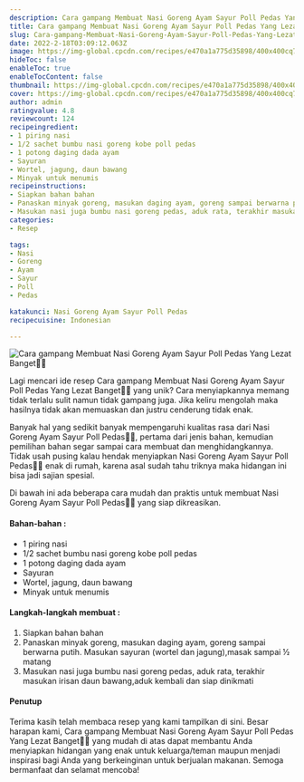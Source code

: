 ```yaml
---
description: Cara gampang Membuat Nasi Goreng Ayam Sayur Poll Pedas Yang Lezat Banget"
title: Cara gampang Membuat Nasi Goreng Ayam Sayur Poll Pedas Yang Lezat Banget
slug: Cara-gampang-Membuat-Nasi-Goreng-Ayam-Sayur-Poll-Pedas-Yang-Lezat-Banget
date: 2022-2-18T03:09:12.063Z
image: https://img-global.cpcdn.com/recipes/e470a1a775d35898/400x400cq70/photo.jpg
hideToc: false
enableToc: true
enableTocContent: false
thumbnail: https://img-global.cpcdn.com/recipes/e470a1a775d35898/400x400cq70/photo.jpg
cover: https://img-global.cpcdn.com/recipes/e470a1a775d35898/400x400cq70/photo.jpg
author: admin
ratingvalue: 4.8
reviewcount: 124
recipeingredient:
- 1 piring nasi
- 1/2 sachet bumbu nasi goreng kobe poll pedas
- 1 potong daging dada ayam
- Sayuran
- Wortel, jagung, daun bawang
- Minyak untuk menumis
recipeinstructions:
- Siapkan bahan bahan
- Panaskan minyak goreng, masukan daging ayam, goreng sampai berwarna putih. Masukan sayuran (wortel dan jagung),masak sampai ½ matang
- Masukan nasi juga bumbu nasi goreng pedas, aduk rata, terakhir masukan irisan daun bawang,aduk kembali dan siap dinikmati
categories:
- Resep

tags:
- Nasi
- Goreng
- Ayam
- Sayur
- Poll
- Pedas

katakunci: Nasi Goreng Ayam Sayur Poll Pedas
recipecuisine: Indonesian

---
```


![Cara gampang Membuat Nasi Goreng Ayam Sayur Poll Pedas Yang Lezat Banget👩‍🍳](https://img-global.cpcdn.com/recipes/e470a1a775d35898/400x400cq70/photo.jpg)

Lagi mencari ide resep Cara gampang Membuat Nasi Goreng Ayam Sayur Poll Pedas Yang Lezat Banget👩‍🍳 yang unik? Cara menyiapkannya memang tidak terlalu sulit namun tidak gampang juga. Jika keliru mengolah maka hasilnya tidak akan memuaskan dan justru cenderung tidak enak.

Banyak hal yang sedikit banyak mempengaruhi kualitas rasa dari Nasi Goreng Ayam Sayur Poll Pedas👩‍🍳, pertama dari jenis bahan, kemudian pemilihan bahan segar sampai cara membuat dan menghidangkannya. Tidak usah pusing kalau hendak menyiapkan Nasi Goreng Ayam Sayur Poll Pedas👩‍🍳 enak di rumah, karena asal sudah tahu triknya maka hidangan ini bisa jadi sajian spesial.

Di bawah ini ada beberapa cara mudah dan praktis untuk membuat Nasi Goreng Ayam Sayur Poll Pedas👩‍🍳 yang siap dikreasikan.

<!--inarticleads1-->

#### Bahan-bahan :

- 1 piring nasi
- 1/2 sachet bumbu nasi goreng kobe poll pedas
- 1 potong daging dada ayam
- Sayuran
- Wortel, jagung, daun bawang
- Minyak untuk menumis

<!--inarticleads2-->

#### Langkah-langkah membuat :

1. Siapkan bahan bahan
1. Panaskan minyak goreng, masukan daging ayam, goreng sampai berwarna putih. Masukan sayuran (wortel dan jagung),masak sampai ½ matang
1. Masukan nasi juga bumbu nasi goreng pedas, aduk rata, terakhir masukan irisan daun bawang,aduk kembali dan siap dinikmati

#### Penutup

Terima kasih telah membaca resep yang kami tampilkan di sini. Besar harapan kami, Cara gampang Membuat Nasi Goreng Ayam Sayur Poll Pedas Yang Lezat Banget👩‍🍳 yang mudah di atas dapat membantu Anda menyiapkan hidangan yang enak untuk keluarga/teman maupun menjadi inspirasi bagi Anda yang berkeinginan untuk berjualan makanan. Semoga bermanfaat dan selamat mencoba!